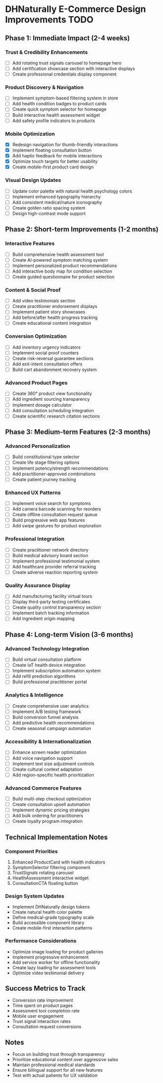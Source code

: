 # DHNaturally E-Commerce Design Improvements TODO

## Phase 1: Immediate Impact (2-4 weeks)

### Trust & Credibility Enhancements
- [ ] Add rotating trust signals carousel to homepage hero
- [ ] Add certification showcase section with interactive displays
- [ ] Create professional credentials display component

### Product Discovery & Navigation
- [ ] Implement symptom-based filtering system in store
- [ ] Add health condition badges to product cards
- [ ] Create quick symptom selector for homepage
- [ ] Build interactive health assessment widget
- [ ] Add safety profile indicators to products

### Mobile Optimization
- [X] Redesign navigation for thumb-friendly interactions
- [X] Implement floating consultation button
- [X] Add haptic feedback for mobile interactions
- [X] Optimize touch targets for better usability
- [X] Create mobile-first product card design

### Visual Design Updates
- [ ] Update color palette with natural health psychology colors
- [ ] Implement enhanced typography hierarchy
- [ ] Add consistent medical/nature iconography
- [ ] Create golden ratio spacing system
- [ ] Design high-contrast mode support

## Phase 2: Short-term Improvements (1-2 months)

### Interactive Features
- [ ] Build comprehensive health assessment tool
- [ ] Create AI-powered symptom matching system
- [ ] Implement personalized product recommendations
- [ ] Add interactive body map for condition selection
- [ ] Create guided questionnaire for product selection

### Content & Social Proof
- [ ] Add video testimonials section
- [ ] Create practitioner endorsement displays
- [ ] Implement patient story showcases
- [ ] Add before/after health progress tracking
- [ ] Create educational content integration

### Conversion Optimization
- [ ] Add inventory urgency indicators
- [ ] Implement social proof counters
- [ ] Create risk-reversal guarantee sections
- [ ] Add exit-intent consultation offers
- [ ] Build cart abandonment recovery system

### Advanced Product Pages
- [ ] Create 360° product view functionality
- [ ] Add ingredient sourcing transparency
- [ ] Implement dosage calculator
- [ ] Add consultation scheduling integration
- [ ] Create scientific research citation sections

## Phase 3: Medium-term Features (2-3 months)

### Advanced Personalization
- [ ] Build constitutional type selector
- [ ] Create life stage filtering options
- [ ] Implement potency/strength recommendations
- [ ] Add practitioner-approved combinations
- [ ] Create patient journey tracking

### Enhanced UX Patterns
- [ ] Implement voice search for symptoms
- [ ] Add camera barcode scanning for reorders
- [ ] Create offline consultation request queue
- [ ] Build progressive web app features
- [ ] Add swipe gestures for product exploration

### Professional Integration
- [ ] Create practitioner network directory
- [ ] Build medical advisory board section
- [ ] Implement professional testimonial system
- [ ] Add healthcare provider referral tracking
- [ ] Create adverse reaction reporting system

### Quality Assurance Display
- [ ] Add manufacturing facility virtual tours
- [ ] Display third-party testing certificates
- [ ] Create quality control transparency section
- [ ] Implement batch tracking information
- [ ] Add ingredient origin mapping

## Phase 4: Long-term Vision (3-6 months)

### Advanced Technology Integration
- [ ] Build virtual consultation platform
- [ ] Create IoT health device integration
- [ ] Implement subscription automation system
- [ ] Add refill prediction algorithms
- [ ] Build professional practitioner portal

### Analytics & Intelligence
- [ ] Create comprehensive user analytics
- [ ] Implement A/B testing framework
- [ ] Build conversion funnel analysis
- [ ] Add predictive health recommendations
- [ ] Create seasonal campaign automation

### Accessibility & Internationalization
- [ ] Enhance screen reader optimization
- [ ] Add voice navigation support
- [ ] Implement text size adjustment controls
- [ ] Create cultural context adaptation
- [ ] Add region-specific health prioritization

### Advanced Commerce Features
- [ ] Build multi-step checkout optimization
- [ ] Create consultation upsell automation
- [ ] Implement dynamic pricing strategies
- [ ] Add bulk ordering for practitioners
- [ ] Create loyalty program integration

## Technical Implementation Notes

### Component Priorities
1. Enhanced ProductCard with health indicators
2. SymptomSelector filtering component
3. TrustSignals rotating carousel
4. HealthAssessment interactive widget
5. ConsultationCTA floating button

### Design System Updates
- Implement DHNaturally design tokens
- Create natural health color palette
- Define medical-grade typography scale
- Build accessible component library
- Create mobile-first interaction patterns

### Performance Considerations
- Optimize image loading for product galleries
- Implement progressive enhancement
- Add service worker for offline functionality
- Create lazy loading for assessment tools
- Optimize video testimonial delivery

## Success Metrics to Track
- Conversion rate improvement
- Time spent on product pages
- Assessment tool completion rate
- Mobile user engagement
- Trust signal interaction rates
- Consultation request conversions

## Notes
- Focus on building trust through transparency
- Prioritize educational content over aggressive sales
- Maintain professional medical standards
- Ensure bilingual support for all new features
- Test with actual patients for UX validation